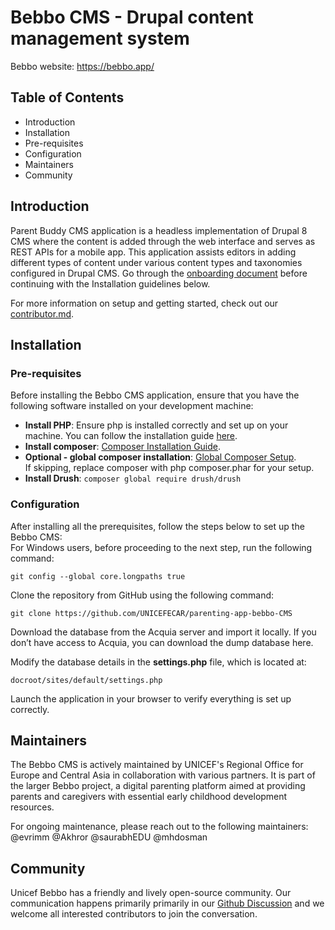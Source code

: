 <h1>Bebbo CMS - Drupal content management system</h1>

Bebbo website: https://bebbo.app/  

## Table of Contents
- Introduction  
- Installation  
- Pre-requisites  
- Configuration  
- Maintainers  
- Community  

## Introduction
Parent Buddy CMS application is a headless implementation of Drupal 8 CMS where the content is added through the web interface and serves as REST APIs for a mobile app. This application assists editors in adding different types of content under various content types and taxonomies configured in Drupal CMS. Go through the [onboarding document](https://docs.google.com/document/d/1roX0J0XpD5fMOS5CO-AOU1uY-57o3MIU5ETSGvs9p5M/edit?usp=sharing) before continuing with the Installation guidelines below.  

For more information on setup and getting started, check out our [contributor.md](./contributor.md).   

## Installation  

### Pre-requisites
Before installing the Bebbo CMS application, ensure that you have the following software installed on your development machine:  
- **Install PHP**: Ensure php is installed correctly and set up on your machine. You can follow the installation guide [here](https://getcomposer.org/doc/00-intro.md#installation-linux-unix-osx).  
- **Install composer**: [Composer Installation Guide](https://getcomposer.org/doc/00-intro.md#installation-linux-unix-osx).  
- **Optional - global composer installation**: [Global Composer Setup](https://getcomposer.org/doc/00-intro.md#globally).  
  If skipping, replace composer with php composer.phar for your setup.  
- **Install Drush**: `composer global require drush/drush`  

### Configuration
After installing all the prerequisites, follow the steps below to set up the Bebbo CMS:  
For Windows users, before proceeding to the next step, run the following command:  
```
git config --global core.longpaths true
```
Clone the repository from GitHub using the following command:  
```
git clone https://github.com/UNICEFECAR/parenting-app-bebbo-CMS
```
Download the database from the Acquia server and import it locally. If you don’t have access to Acquia, you can download the dump database here.  

Modify the database details in the **settings.php** file, which is located at:  
```
docroot/sites/default/settings.php
```
Launch the application in your browser to verify everything is set up correctly.  

## Maintainers
The Bebbo CMS is actively maintained by UNICEF's Regional Office for Europe and Central Asia in collaboration with various partners. It is part of the larger Bebbo project, a digital parenting platform aimed at providing parents and caregivers with essential early childhood development resources.  

For ongoing maintenance, please reach out to the following maintainers:  
@evrimm @Akhror @saurabhEDU @mhdosman  

## Community
Unicef Bebbo has a friendly and lively open-source community. Our communication happens primarily primarily in our [Github Discussion](https://github.com/UNICEFECAR/parenting-app-bebbo-CMS/discussions) and we welcome all interested contributors to join the conversation.
